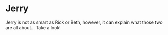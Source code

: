 # Jerry
Jerry is not as smart as Rick or Beth, however, it can explain what those two are all about... Take a look!
